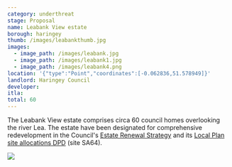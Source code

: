 ```yaml
---
category: underthreat
stage: Proposal
name: Leabank View estate 
borough: haringey
thumb: /images/leabankthumb.jpg
images:
  - image_path: /images/leabank.jpg
  - image_path: /images/leabank1.jpg
  - image_path: /images/leabank4.png
location: '{"type":"Point","coordinates":[-0.062836,51.578949]}'
landlord: Haringey Council
developer:
itla:
total: 60
---
```

The Leabank View estate comprises circa 60 council homes overlooking the river Lea. The estate have been designated for comprehensive redevelopment in the Council's [Estate Renewal Strategy](https://www.minutes.haringey.gov.uk/documents/s48324/Housing%20Investment%20and%20Estate%20Renewal%20Strategy%20-%20whole%20report%20-%20Paul%20Munday.pdf) and its [Local Plan site allocations DPD](https://www.haringey.gov.uk/sites/haringeygovuk/files/final_haringey_site_allocations_dtp_online.pdf) (site SA64).

![](/images/leabanksa64.png)


